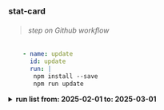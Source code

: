 ### stat-card
####


> ###### step on Github workflow
```yaml
    - name: update
      id: update
      run: |
       npm install --save
       npm run update
 ```      



<details><summary><strong>run list from: 2025-02-01 to: 2025-03-01</strong></summary>

**number** | **conclusion** | **event** | **updatedAt** | **status** | **url**
---: | :---  | :---  | :---  | :---  | :--- 
#571|success|schedule|2025-02-28 04:21:31 CET|completed|[*#571*](https://github.com/milankomaj/stat-card/actions/runs/13580616857)
#570|success|schedule|2025-02-27 04:20:25 CET|completed|[*#570*](https://github.com/milankomaj/stat-card/actions/runs/13558177837)
#569|success|schedule|2025-02-26 04:20:22 CET|completed|[*#569*](https://github.com/milankomaj/stat-card/actions/runs/13535797624)
#568|success|schedule|2025-02-25 04:20:00 CET|completed|[*#568*](https://github.com/milankomaj/stat-card/actions/runs/13512889612)
#567|success|schedule|2025-02-24 04:21:03 CET|completed|[*#567*](https://github.com/milankomaj/stat-card/actions/runs/13490129671)
#566|success|schedule|2025-02-23 04:19:21 CET|completed|[*#566*](https://github.com/milankomaj/stat-card/actions/runs/13479210885)
#565|success|schedule|2025-02-22 04:16:09 CET|completed|[*#565*](https://github.com/milankomaj/stat-card/actions/runs/13469057803)
#564|success|schedule|2025-02-21 04:18:08 CET|completed|[*#564*](https://github.com/milankomaj/stat-card/actions/runs/13449316773)
#563|success|schedule|2025-02-20 04:17:17 CET|completed|[*#563*](https://github.com/milankomaj/stat-card/actions/runs/13427126089)
#562|success|schedule|2025-02-19 04:17:34 CET|completed|[*#562*](https://github.com/milankomaj/stat-card/actions/runs/13404687145)
#561|success|schedule|2025-02-18 04:16:41 CET|completed|[*#561*](https://github.com/milankomaj/stat-card/actions/runs/13382515690)
#560|success|schedule|2025-02-17 04:19:00 CET|completed|[*#560*](https://github.com/milankomaj/stat-card/actions/runs/13362143568)
#559|success|schedule|2025-02-16 04:19:12 CET|completed|[*#559*](https://github.com/milankomaj/stat-card/actions/runs/13351245010)
#558|success|schedule|2025-02-15 04:15:24 CET|completed|[*#558*](https://github.com/milankomaj/stat-card/actions/runs/13341252784)
#557|success|schedule|2025-02-14 04:16:02 CET|completed|[*#557*](https://github.com/milankomaj/stat-card/actions/runs/13321764704)
#556|success|schedule|2025-02-13 04:16:26 CET|completed|[*#556*](https://github.com/milankomaj/stat-card/actions/runs/13299660166)
#555|success|schedule|2025-02-12 04:16:29 CET|completed|[*#555*](https://github.com/milankomaj/stat-card/actions/runs/13277284130)
#554|success|schedule|2025-02-11 04:16:46 CET|completed|[*#554*](https://github.com/milankomaj/stat-card/actions/runs/13255144248)
#552|success|schedule|2025-02-10 04:18:02 CET|completed|[*#552*](https://github.com/milankomaj/stat-card/actions/runs/13232838927)
#551|success|schedule|2025-02-09 04:16:26 CET|completed|[*#551*](https://github.com/milankomaj/stat-card/actions/runs/13221873231)
#550|success|schedule|2025-02-08 04:14:55 CET|completed|[*#550*](https://github.com/milankomaj/stat-card/actions/runs/13211778881)
#549|success|schedule|2025-02-07 04:16:59 CET|completed|[*#549*](https://github.com/milankomaj/stat-card/actions/runs/13192487703)
#548|success|schedule|2025-02-06 04:16:03 CET|completed|[*#548*](https://github.com/milankomaj/stat-card/actions/runs/13171095607)
#547|success|schedule|2025-02-05 04:16:01 CET|completed|[*#547*](https://github.com/milankomaj/stat-card/actions/runs/13149483153)
#546|success|schedule|2025-02-04 04:14:58 CET|completed|[*#546*](https://github.com/milankomaj/stat-card/actions/runs/13127606159)
#545|success|schedule|2025-02-03 04:15:57 CET|completed|[*#545*](https://github.com/milankomaj/stat-card/actions/runs/13105671795)
#544|success|schedule|2025-02-02 04:15:14 CET|completed|[*#544*](https://github.com/milankomaj/stat-card/actions/runs/13095087576)
#543|success|schedule|2025-02-01 04:17:16 CET|completed|[*#543*](https://github.com/milankomaj/stat-card/actions/runs/13084627195)
</details>
